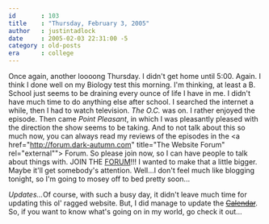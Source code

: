 ```yaml
---
id       : 103
title    : "Thursday, February 3, 2005"
author   : justintadlock
date     : 2005-02-03 22:31:00 -5
category : old-posts
era      : college
---
```


Once again, another loooong Thursday.  I didn't get home until 5:00. Again.  I think I done well on my Biology test this morning.  I'm thinking, at least a B.  School just seems to be draining every ounce of life I have in me.  I didn't have much time to do anything else after school.  I searched the internet a while, then I had to watch television.  <i> The O.C.</i> was on.  I rather enjoyed the episode.  Then came <i> Point Pleasant</i>, in which I was pleasantly pleased with the direction the show seems to be taking.  And to not talk about this so much now, you can always read my reviews of the episodes in the <a href="http://forum.dark-autumn.com" title="The Website Forum" rel="external""> Forum</a>.  So please join now, so I can have people to talk about things with.  JOIN THE <a href="http://forum.dark-autumn.com" title="The Website Forum" rel="external"> FORUM</a>!!!  I wanted to make that a little bigger.  Maybe it'll get somebody's attention.  Well...I don't feel much like blogging tonight, so I'm going to mosey off to bed pretty soon...

<em>Updates...</em>Of course, with such a busy day, it didn't leave much time for updating this ol' ragged website.  But, I did manage to update the <a href="http://www.dark-autumn.com/site/calendar/February2005Calendar.php"><del> Calendar</del></a>.  So, if you want to know what's going on in my world, go check it out...

